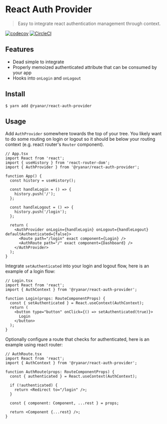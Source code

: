 # React Auth Provider

> Easy to integrate react authentication management through context.

[![codecov](https://codecov.io/gh/audiolion/react-auth-provider/branch/master/graph/badge.svg)](https://codecov.io/gh/audiolion/react-auth-provider) [![CircleCI](https://circleci.com/gh/audiolion/react-auth-provider/tree/master.svg?style=svg)](https://circleci.com/gh/audiolion/react-auth-provider/tree/master)

## Features

- Dead simple to integrate
- Properly memoized authenticated attribute that can be consumed by your app
- Hooks into `onLogin` and `onLogout`

## Install

```shell
$ yarn add @ryanar/react-auth-provider
```

## Usage

Add `AuthProvider` somewhere towards the top of your tree. You likely want to do some routing on login or logout so it should be below your routing context (e.g. react router's `Router` component).

```tsx
// App.tsx
import React from 'react';
import { useHistory } from 'react-router-dom';
import { AuthProvider } from '@ryanar/react-auth-provider';

function App() {
  const history = useHistory();

  const handleLogin = () => {
    history.push('/');
  };

  const handleLogout = () => {
    history.push('/login');
  };

  return (
    <AuthProvider onLogin={handleLogin} onLogout={handleLogout} defaultAuthenticated={false}>
      <Route path="/login" exact component={Login} />
      <AuthRoute path="/" exact component={Dashboard} />
    </AuthProvider>
  );
}
```

Integrate `setAuthenticated` into your login and logout flow, here is an example of a login flow:

```tsx
// Login.tsx
import React from 'react';
import { AuthContext } from '@ryanar/react-auth-provider';

function Login(props: RouteComponentProps) {
  const { setAuthenticated } = React.useContext(AuthContext);
  return (
    <button type="button" onClick={() => setAuthenticated(true)}>
      Login
    </button>
  );
}
```

Optionally configure a route that checks for authenticated, here is an example using react router:

```tsx
// AuthRoute.tsx
import React from 'react';
import { AuthContext } from '@ryanar/react-auth-provider';

function AuthRoute(props: RouteComponentProps) {
  const { authenticated } = React.useContext(AuthContext);

  if (!authenticated) {
    return <Redirect to="/login" />;
  }

  const { component: Component, ...rest } = props;

  return <Component {...rest} />;
}
```
